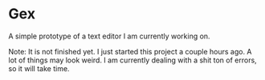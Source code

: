 # Gex
A simple prototype of a text editor I  am currently working on.

Note: It is not finished yet. 
      I just started this project a couple hours ago. 
      A lot of things may look weird.
      I am currently dealing with a shit ton of errors, so it will take time.
